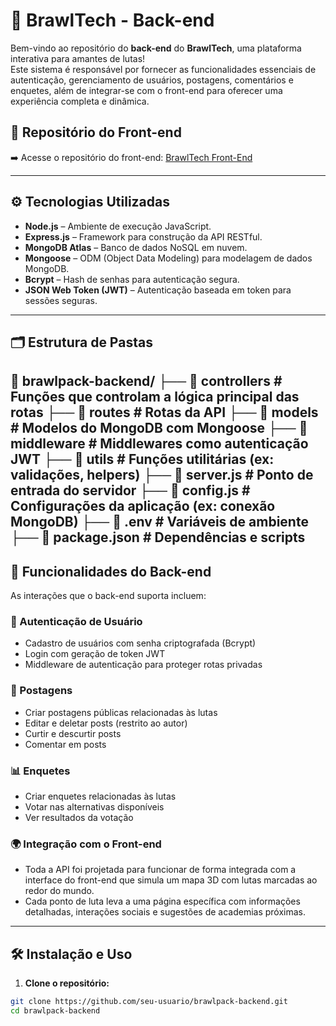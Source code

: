 # 🥊 BrawlTech - Back-end

Bem-vindo ao repositório do **back-end** do **BrawlTech**, uma plataforma interativa para amantes de lutas!  
Este sistema é responsável por fornecer as funcionalidades essenciais de autenticação, gerenciamento de usuários, postagens, comentários e enquetes, além de integrar-se com o front-end para oferecer uma experiência completa e dinâmica.

## 🔗 Repositório do Front-end

➡️ Acesse o repositório do front-end: [BrawlTech Front-End](https://github.com/seu-usuario/brawlpack-frontend)

---

## ⚙️ Tecnologias Utilizadas

- **Node.js** – Ambiente de execução JavaScript.
- **Express.js** – Framework para construção da API RESTful.
- **MongoDB Atlas** – Banco de dados NoSQL em nuvem.
- **Mongoose** – ODM (Object Data Modeling) para modelagem de dados MongoDB.
- **Bcrypt** – Hash de senhas para autenticação segura.
- **JSON Web Token (JWT)** – Autenticação baseada em token para sessões seguras.

---

## 🗂 Estrutura de Pastas

📁 brawlpack-backend/
├── 📁 controllers # Funções que controlam a lógica principal das rotas
├── 📁 routes # Rotas da API
├── 📁 models # Modelos do MongoDB com Mongoose
├── 📁 middleware # Middlewares como autenticação JWT
├── 📁 utils # Funções utilitárias (ex: validações, helpers)
├── 📄 server.js # Ponto de entrada do servidor
├── 📄 config.js # Configurações da aplicação (ex: conexão MongoDB)
├── 📄 .env # Variáveis de ambiente
├── 📄 package.json # Dependências e scripts
---

## 🔐 Funcionalidades do Back-end

As interações que o back-end suporta incluem:

### 👤 Autenticação de Usuário

- Cadastro de usuários com senha criptografada (Bcrypt)
- Login com geração de token JWT
- Middleware de autenticação para proteger rotas privadas

### 📝 Postagens

- Criar postagens públicas relacionadas às lutas
- Editar e deletar posts (restrito ao autor)
- Curtir e descurtir posts
- Comentar em posts

### 📊 Enquetes

- Criar enquetes relacionadas às lutas
- Votar nas alternativas disponíveis
- Ver resultados da votação

### 🌍 Integração com o Front-end

- Toda a API foi projetada para funcionar de forma integrada com a interface do front-end que simula um mapa 3D com lutas marcadas ao redor do mundo.
- Cada ponto de luta leva a uma página específica com informações detalhadas, interações sociais e sugestões de academias próximas.

---

## 🛠️ Instalação e Uso

1. **Clone o repositório:**

```bash
git clone https://github.com/seu-usuario/brawlpack-backend.git
cd brawlpack-backend
